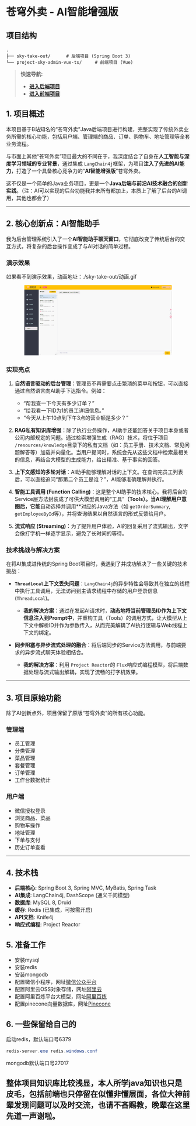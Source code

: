 # 苍穹外卖 - AI智能增强版

## 项目结构

```
.
├── sky-take-out/      # 后端项目 (Spring Boot 3)
└── project-sky-admin-vue-ts/     # 前端项目 (Vue)
```

> **快速导航:**
>
> - **[进入后端项目](sky-take-out)**
> - **[进入前端项目](project-sky-admin-vue-ts)**

## 1. 项目概述

本项目基于B站知名的“苍穹外卖”Java后端项目进行构建，完整实现了传统外卖业务所需的核心功能，包括用户端、管理端的商品、订单、购物车、地址管理等全套业务流程。

与市面上其他“苍穹外卖”项目最大的不同在于，我深度结合了自身在**人工智能与深度学习领域的专业背景**，通过集成 `LangChain4j`框架，为项目**注入了先进的AI能力**，打造了一个具备核心竞争力的“**AI智能增强版**”苍穹外卖。

这不仅是一个简单的Java业务项目，更是一个**Java后端与前沿AI技术融合的创新实践**。（注：AI可以实现的后台功能我并未所有都加上，本质上了解了后台的AI调用，其他也都会了）

---

## 2. 核心创新点：AI智能助手

我为后台管理系统引入了一个**AI智能助手聊天窗口**，它彻底改变了传统后台的交互方式，将复杂的后台操作变成了与AI对话的简单过程。

### 演示效果

如果看不到演示效果，动画地址：./sky-take-out/动画.gif

<p align="center">
  <!-- 在这里替换成你的GIF链接或者直接上传图片 -->
  <img src="sky-take-out/动画.gif" alt="AI助手演示" width="80%">
</p>

### 实现亮点

1. **自然语言驱动的后台管理**：管理员不再需要点击繁琐的菜单和按钮，可以直接通过自然语言向AI助手下达指令。例如：

   * “帮我查一下今天有多少订单？”
   * “给我看一下ID为1的员工详细信息。”
   * “今天从上午10点到下午3点的营业额是多少？”
2. **RAG私有知识库增强**：除了执行业务操作，AI助手还能回答关于项目本身或者公司内部规定的问题。通过检索增强生成（RAG）技术，将位于项目 `/resources/knowledge`目录下的私有文档（如：员工手册、技术文档、常见问题解答等）加载并向量化。当用户提问时，系统会先从这些文档中检索最相关的信息，再结合大模型的生成能力，给出精准、基于事实的回答。
3. **上下文感知的多轮对话**：AI助手能够理解对话的上下文。在查询完员工列表后，可以直接追问“那第二个员工是谁？”，AI能够准确理解并执行。
4. **智能工具调用 (Function Calling)**：这是整个AI助手的技术核心。我将后台的Service层方法封装成了可供大模型调用的“工具”**（Tools）。当AI理解用户意图后，它能**自动选择并调用**对应的Java方法（如 `getOrderSummary`, `getEmployeeById`等），并将查询结果以自然语言的形式反馈给用户。
5. **流式响应 (Streaming)**：为了提升用户体验，AI的回复采用了流式输出，文字会像打字机一样逐字显示，避免了长时间的等待。

### 技术挑战与解决方案

在将AI集成进传统的Spring Boot项目时，我遇到了并成功解决了一些关键的技术挑战：

* **`ThreadLocal`上下文丢失问题**：`LangChain4j`的异步特性会导致其在独立的线程中执行工具调用，无法访问到主请求线程中存储的用户登录信息(`ThreadLocal`)。

  * **我的解决方案**：通过在发起AI请求时，**动态地将当前管理员ID作为上下文信息注入到Prompt中**，并重构工具（Tools）的调用方式，让大模型从上下文中解析ID并作为参数传入，从而完美解耦了AI执行逻辑与Web线程上下文的绑定。
* **同步阻塞与异步流式处理的融合**：将后端同步的Service方法调用，与前端要求的异步流式聊天体验相结合。

  * **我的解决方案**：利用 `Project Reactor`的 `Flux`响应式编程模型，将后端数据处理与流式输出解耦，实现了流畅的打字机效果。

---

## 3. 项目原始功能

除了AI创新点外，项目保留了原版“苍穹外卖”的所有核心功能。

### 管理端

- 员工管理
- 分类管理
- 菜品管理
- 套餐管理
- 订单管理
- 工作台数据统计

### 用户端

- 微信授权登录
- 浏览商品、菜品
- 购物车操作
- 地址管理
- 下单与支付
- 历史订单查看

---

## 4. 技术栈

* **后端核心**: Spring Boot 3, Spring MVC, MyBatis, Spring Task
* **AI集成**: LangChain4j, DashScope (通义千问模型)
* **数据库**: MySQL 8, Druid
* **缓存**: Redis (已集成，可按需开启)
* **API文档**: Knife4j
* **响应式编程**: Project Reactor

## 5. 准备工作

* 安装mysql
* 安装redis
* 安装mongodb
* 配置微信小程序，网址[微信公众平台](https://mp.weixin.qq.com/)
* 配置阿里云OSS对象存储，网址[阿里云](https://www.aliyun.com/product/oss)
* 配置阿里百炼平台大模型，网址[阿里百炼](https://bailian.console.aliyun.com/?tab=model#/model-market)
* 配置pinecone向量数据库，网址[Pinecone](https://app.pinecone.io/organizations/)

## 6. 一些保留给自己的

启动redis，默认端口号6379

```powershell
redis-server.exe redis.windows.conf
```

mongodb默认端口号27017

## 整体项目知识库比较浅显，本人所学java知识也只是皮毛，包括前端也只停留在似懂非懂层面，各位大神前辈发现问题可以及时交流，也请不吝赐教，晚辈在这里先道一声谢啦。
